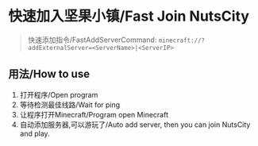 # 快速加入坚果小镇/Fast Join NutsCity

> 快速添加指令/FastAddServerCommand: `minecraft://?addExternalServer=<ServerName>|<ServerIP>`

## 用法/How to use

1. 打开程序/Open program
2. 等待检测最佳线路/Wait for ping
3. 让程序打开Minecraft/Program open Minecraft
4. 自动添加服务器,可以游玩了/Auto add server, then you can join NutsCity and play.
